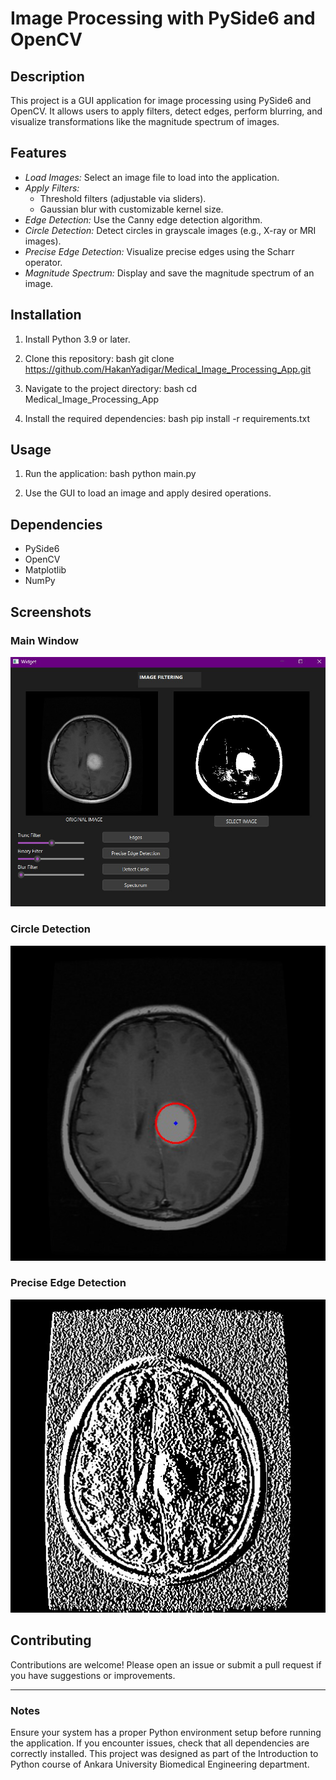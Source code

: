 # Image Processing with PySide6 and OpenCV

## Description
This project is a GUI application for image processing using PySide6 and OpenCV. It allows users to apply filters, detect edges, perform blurring, and visualize transformations like the magnitude spectrum of images.

## Features
- *Load Images:* Select an image file to load into the application.
- *Apply Filters:*
  - Threshold filters (adjustable via sliders).
  - Gaussian blur with customizable kernel size.
- *Edge Detection:* Use the Canny edge detection algorithm.
- *Circle Detection:* Detect circles in grayscale images (e.g., X-ray or MRI images).
- *Precise Edge Detection:* Visualize precise edges using the Scharr operator.
- *Magnitude Spectrum:* Display and save the magnitude spectrum of an image.

## Installation
1. Install Python 3.9 or later.
2. Clone this repository:
   bash
   git clone https://github.com/HakanYadigar/Medical_Image_Processing_App.git
   
3. Navigate to the project directory:
   bash
   cd Medical_Image_Processing_App
   
4. Install the required dependencies:
   bash
   pip install -r requirements.txt
   

## Usage
1. Run the application:
   bash
   python main.py
   
2. Use the GUI to load an image and apply desired operations.

## Dependencies
- PySide6
- OpenCV
- Matplotlib
- NumPy

## Screenshots

### Main Window
![Main Window](Screenshots/main_window.png)

### Circle Detection
![Edge Detection](Screenshots/detected_circles.png)

### Precise Edge Detection
![Edge Detection](Screenshots/precise_edge.png)

## Contributing
Contributions are welcome! Please open an issue or submit a pull request if you have suggestions or improvements.


---

### Notes
Ensure your system has a proper Python environment setup before running the application. If you encounter issues, check that all dependencies are correctly installed. 
This project was designed as part of the Introduction to Python course of Ankara University Biomedical Engineering department.

